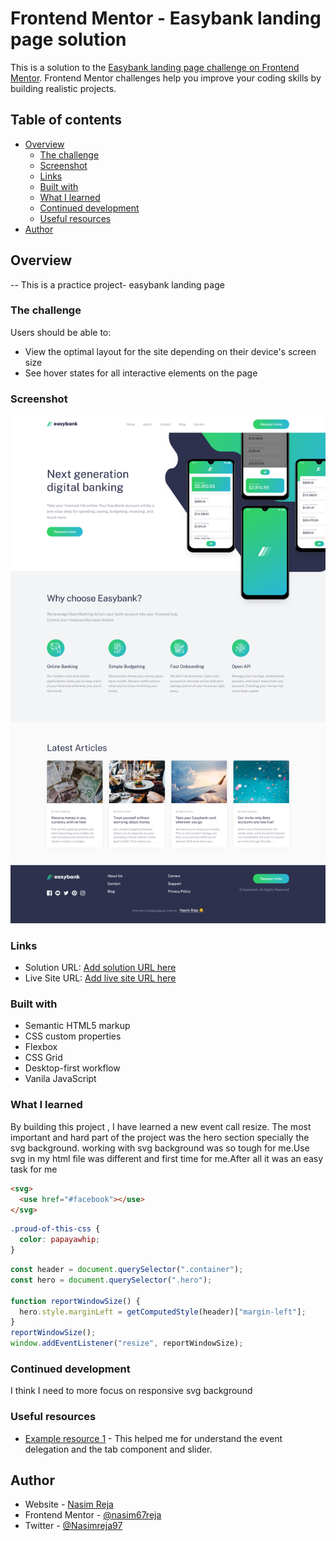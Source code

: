 # Frontend Mentor - Easybank landing page solution

This is a solution to the [Easybank landing page challenge on Frontend Mentor](https://www.frontendmentor.io/challenges/easybank-landing-page-WaUhkoDN). Frontend Mentor challenges help you improve your coding skills by building realistic projects.

## Table of contents

- [Overview](#overview)
  - [The challenge](#the-challenge)
  - [Screenshot](#screenshot)
  - [Links](#links)
  - [Built with](#built-with)
  - [What I learned](#what-i-learned)
  - [Continued development](#continued-development)
  - [Useful resources](#useful-resources)
- [Author](#author)

## Overview

-- This is a practice project- easybank landing page

### The challenge

Users should be able to:

- View the optimal layout for the site depending on their device's screen size
- See hover states for all interactive elements on the page

### Screenshot

![](images/screenshot.png)

### Links

- Solution URL: [Add solution URL here](https://your-solution-url.com)
- Live Site URL: [Add live site URL here](https://your-live-site-url.com)

### Built with

- Semantic HTML5 markup
- CSS custom properties
- Flexbox
- CSS Grid
- Desktop-first workflow
- Vanila JavaScript

### What I learned

By building this project , I have learned a new event call resize. The most important and hard part of the project was the hero section specially the svg background.
working with svg background was so tough for me.Use svg in my html file was different and first time for me.After all it was an easy task for me

```html
<svg>
  <use href="#facebook"></use>
</svg>
```

```css
.proud-of-this-css {
  color: papayawhip;
}
```

```js
const header = document.querySelector(".container");
const hero = document.querySelector(".hero");

function reportWindowSize() {
  hero.style.marginLeft = getComputedStyle(header)["margin-left"];
}
reportWindowSize();
window.addEventListener("resize", reportWindowSize);
```

### Continued development

I think I need to more focus on responsive svg background

### Useful resources

- [Example resource 1](https://github.com/jonasschmedtmann/complete-javascript-course/blob/master/13-Advanced-DOM-Bankist/final/script.js) - This helped me for understand the event delegation and the tab component and slider.

## Author

- Website - [Nasim Reja](https://www.your-site.com)
- Frontend Mentor - [@nasim67reja](https://www.frontendmentor.io/profile/@nasim67reja)
- Twitter - [@Nasimreja97](https://www.twitter.com/@Nasimreja97)
